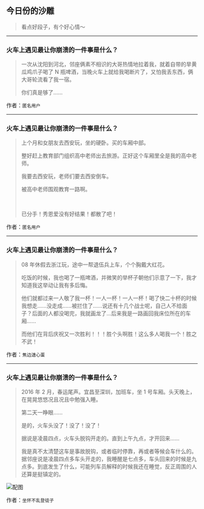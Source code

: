## 今日份的沙雕

> 看点好段子，有个好心情～


 
---

### 火车上遇见最让你崩溃的一件事是什么？

> 一次从沈阳到河北，邻座俩素不相识的大哥热情地拉着我，就着自带的旱黄瓜鸡爪子喝了 N 瓶啤酒，当晚火车上就给我喝断片了，又怕我丢东西，俩大哥轮流看了我一宿。
> 
> 你们真是够了……


作者：`匿名用户`

---

### 火车上遇见最让你崩溃的一件事是什么？

> 上个月和女朋友去西安玩，坐的硬卧。买的车厢中部。
> 
> 整好赶上教育部门组织高中老师出去旅游。正好这个车厢里全是我的高中老师。
> 
> 我要去西安玩，老师们要去西安倒车。
> 
> 被高中老师围观教育一路啊。
> 
>  
> 
> 已分手！秀恩爱没有好结果！都散了吧！


作者：`匿名用户`

---

### 火车上遇见最让你崩溃的一件事是什么？

> 08 年休假去浙江玩，途中一帮退伍兵上车，个个胸戴大红花。
> 
> 吃饭的时候，我也喝了一瓶啤酒，并微笑的举杯子朝他们示意了一下，我才知道我这举动让我有多后悔。
> 
> 他们就都过来一人敬了我一杯！一人一杯！一人一杯！喝了快二十杯的时候我想走……没走成……被拦住了……说还有十几个战士呢，自己人不给面子？后面的人都没喝完，我就画龙了…后来我是一路画回我床位所在的车厢……
> 
> 而他们在背后庆祝又一次胜利！！！胜个头啊胜！这么多人喝我一个！胜之不武！


作者：`焦边溏心蛋`

---

### 火车上遇见最让你崩溃的一件事是什么？

> 2016 年 2 月，春运尾声。宜昌至深圳，加班车，坐 1 号车厢。头天晚上，在晃晃悠悠况且况且中勉强入睡。
> 
> 第二天一睁眼……
> 
> 是的，火车头没了！没了！没了！
> 
> 据说是凌晨四点，火车头脱钩开走的。直到上午九点，才开回来……
> 
> 我是真不太清楚这车是事故脱钩，或者临时停靠，再或者等候会车什么的。据邻座说是凌晨四点多车头开走的，我睡醒是七点多，车头回来的时候是九点多。到底发生了什么，可能列车员解释的时候我还在睡觉，反正周围的人还算是挺镇定的。



![配图](http://pic2.zhimg.com/70/925c2d4675f8d3d5eb5db22c91318e1d_b.jpg)


作者：`坐怀不乱登徒子`